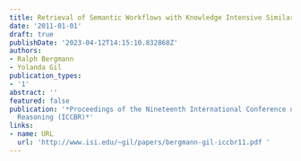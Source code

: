 ```yaml
---
title: Retrieval of Semantic Workflows with Knowledge Intensive Similarity Metrics
date: '2011-01-01'
draft: true
publishDate: '2023-04-12T14:15:10.832868Z'
authors:
- Ralph Bergmann
- Yolanda Gil
publication_types:
- '1'
abstract: ''
featured: false
publication: '*Proceedings of the Nineteenth International Conference on Case Based
  Reasoning (ICCBR)*'
links:
- name: URL
  url: 'http://www.isi.edu/~gil/papers/bergmann-gil-iccbr11.pdf '
---
```


